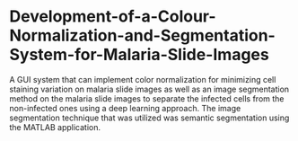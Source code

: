 # Development-of-a-Colour-Normalization-and-Segmentation-System-for-Malaria-Slide-Images
A GUI system that can implement color normalization for minimizing cell staining variation on malaria slide images as well as an image segmentation method on the malaria slide images to separate the infected cells from the non-infected ones using a deep learning approach. The image segmentation technique that was utilized was semantic segmentation using the MATLAB application.
